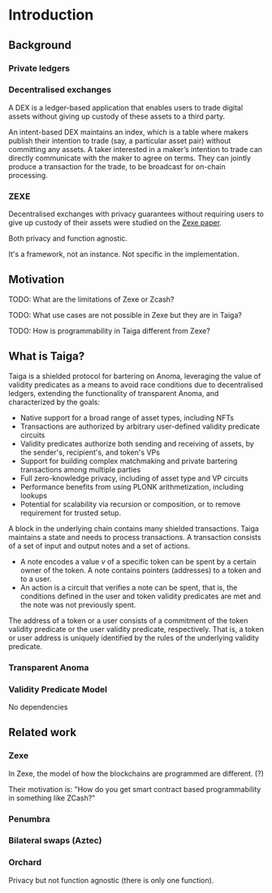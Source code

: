 # Introduction


## Background

### Private ledgers

### Decentralised exchanges

A DEX is a ledger-based application that enables users to trade digital assets without giving up custody of these assets to a third party.

An intent-based DEX maintains an index, which is a table where makers publish their intention to
trade (say, a particular asset pair) without committing any assets. A taker interested in a maker’s intention
to trade can directly communicate with the maker to agree on terms. They can jointly produce a transaction
for the trade, to be broadcast for on-chain processing.

### ZEXE

Decentralised exchanges with privacy guarantees without requiring users to give up custody of their assets were studied on the [Zexe paper](https://eprint.iacr.org/2018/962.pdf).

Both privacy and function agnostic.

It's a framework, not an instance. Not specific in the implementation.

## Motivation

TODO: What are the limitations of Zexe or Zcash?

TODO: What use cases are not possible in Zexe but they are in Taiga?

TODO: How is programmability in Taiga different from Zexe?



## What is Taiga?

Taiga is a shielded protocol for bartering on Anoma, leveraging the value of validity predicates as a means to avoid race conditions due to decentralised ledgers, extending the functionality of transparent Anoma, and characterized by the goals:

* Native support for a broad range of asset types, including NFTs
* Transactions are authorized by arbitrary user-defined validity predicate circuits
* Validity predicates authorize both sending and receiving of assets, by the sender's, recipient's, and token's VPs
* Support for building complex matchmaking and private bartering transactions among multiple parties
* Full zero-knowledge privacy, including of asset type and VP circuits
* Performance benefits from using PLONK arithmetization, including lookups
* Potential for scalability via recursion or composition, or to remove requirement for trusted setup.

A block in the underlying chain contains many shielded transactions. Taiga maintains a state and needs to process transactions. A transaction consists of a set of input and output notes and a set of actions. 
- A note encodes a value $v$ of a specific token can be spent by a certain owner of the token. A note contains pointers (addresses) to a token and to a user.
- An action is a circuit that verifies a note can be spent, that is, the conditions defined in the user and token validity predicates are met and the note was not previously spent.

The address of a token or a user consists of a commitment of the token validity predicate or the user validity predicate, respectively. That is, a token or user address is uniquely identified by the rules of the underlying validity predicate.


### Transparent Anoma
### Validity Predicate Model

No dependencies


## Related work

### Zexe

In Zexe, the model of how the blockchains are programmed are different. (?)

Their motivation is: "How do you get smart contract based programmability in something like ZCash?"



### Penumbra

### Bilateral swaps (Aztec)

### Orchard

Privacy but not function agnostic (there is only one function).